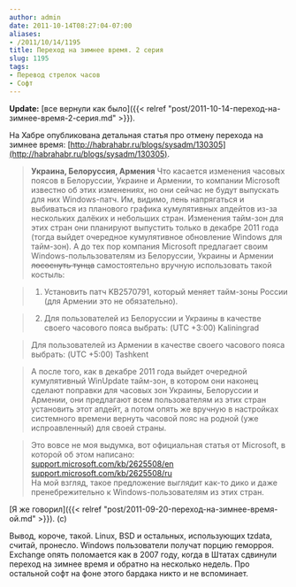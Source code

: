 ```yaml
---
author: admin
date: 2011-10-14T08:27:04-07:00
aliases:
- /2011/10/14/1195
title: Переход на зимнее время. 2 серия
slug: 1195
tags:
- Перевод стрелок часов
- Софт
---
```


**Update:** [все вернули как было]({{< relref "post/2011-10-14-переход-на-зимнее-время-2-серия.md" >}}).

На Хабре опубликована детальная статья про отмену перехода на зимнее время: [http://habrahabr.ru/blogs/sysadm/130305](http://habrahabr.ru/blogs/sysadm/130305). 

> **Украина, Белоруссия, Армения**
Что касается изменения часовых поясов в Белоруссии, Украине и Армении, то компании Microsoft известно об этих изменениях, но они сейчас не будут выпускать для них Windows-патч. Им, видимо, лень напрягаться и выбиваться из планового графика кумулятивных апдейтов из-за нескольких далёких и небольших стран. Изменения тайм-зон для этих стран они планируют выпустить только в декабре 2011 года (тогда выйдет очередное кумулятивное обновление Windows для тайм-зон). А до тех пор компания Microsoft предлагает своим Windows-польльзователям из Белоруссии, Украины и Армении <del>лососнуть тунца</del> самостоятельно вручную использовать такой костыль:

> 1) Установить патч KB2570791, который меняет тайм-зоны России (для Армении это не обязательно).

> 2) Для пользователей из Белоруссии и Украины в качестве своего часового пояса выбрать: (UTC +3:00) Kaliningrad

> Для пользователей из Армении в качестве своего часового пояса выбрать: (UTC +5:00) Tashkent

> А после того, как в декабре 2011 года выйдет очередной кумулятивный WinUpdate тайм-зон, в котором они наконец сделают поправки для часовых зон Украины, Белоруссии и Армении, они предлагают всем пользователям из этих стран установить этот апдейт, а потом опять же вручную в настройках системного времени вернуть часовой пояс на родной (уже испроавленный) для своей страны.

> Это вовсе не моя выдумка, вот официальная статья от Microsoft, в которой об этом написано:  
> [support.microsoft.com/kb/2625508/en](http://support.microsoft.com/kb/2625508/en)  
> [support.microsoft.com/kb/2625508/ru](http://support.microsoft.com/kb/2625508/ru)  
> На мой взгляд, такое предложение выглядит как-то дико и даже пренебрежительно к Windows-пользователям из этих стран.

[Я же говорил]({{< relref "post/2011-09-20-переход-на-зимнее-время-ой.md" >}}). (с)

Вывод, короче, такой. Linux, BSD и остальных, использующих tzdata, считай, пронесло. Windows пользователи получат порцию геморроя. Exchange опять поломается как в 2007 году, когда в Штатах сдвинули переход на зимнее время и обратно на несколько недель. Про остальной софт на фоне этого бардака никто и не вспоминает. 
